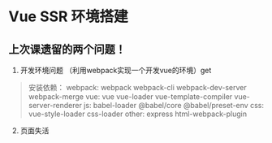 <!--
 * @Description: 
 * @Author: PhilRandWu
 * @Github: https://github/PhilRandWu
 * @Date: 2022-04-12 13:41:12
 * @LastEditTime: 2022-04-12 13:58:39
 * @LastEditors: PhilRandWu
-->
# Vue SSR 环境搭建

## 上次课遗留的两个问题！
1. 开发环境问题 （利用webpack实现一个开发vue的环境）get
> 安装依赖：
> webpack: webpack webpack-cli webpack-dev-server webpack-merge
> vue: vue vue-loader vue-template-compiler vue-server-renderer
> js: babel-loader @babel/core @babel/preset-env
> css: vue-style-loader css-loader
> other: express html-webpack-plugin
2. 页面失活

